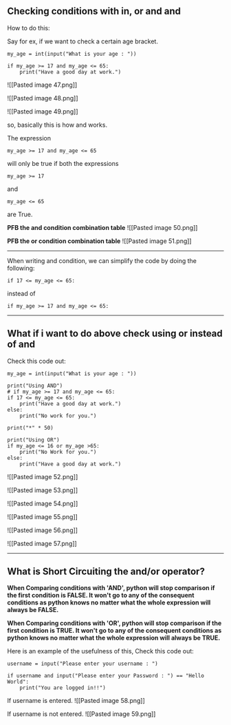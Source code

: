 ## Checking conditions with **in, or and and**

How to do this:

Say for ex, if we want to check a certain age bracket.
```
my_age = int(input("What is your age : "))

if my_age >= 17 and my_age <= 65:
    print("Have a good day at work.")

```

![[Pasted image 47.png]]

![[Pasted image 48.png]]

![[Pasted image 49.png]]

so, basically this is how and works.

The expression
```
my_age >= 17 and my_age <= 65
```
will only be true if both the expressions
```
my_age >= 17
```
and
```
my_age <= 65
```
are True.

**PFB the and condition combination table**
![[Pasted image 50.png]]

**PFB the or condition combination table**
![[Pasted image 51.png]]

***
When writing and condition, we can simplify the code by doing the following:
```
if 17 <= my_age <= 65:
```

instead of

```
if my_age >= 17 and my_age <= 65:
```
***

## What if i want to do above check using or instead of and

Check this code out:
```
my_age = int(input("What is your age : "))

print("Using AND")
# if my_age >= 17 and my_age <= 65:
if 17 <= my_age <= 65:
    print("Have a good day at work.")
else:
    print("No work for you.")

print("*" * 50)

print("Using OR")
if my_age <= 16 or my_age >65:
    print("No Work for you.")
else:
    print("Have a good day at work.")

```

![[Pasted image 52.png]]

![[Pasted image 53.png]]

![[Pasted image 54.png]]

![[Pasted image 55.png]]

![[Pasted image 56.png]]

![[Pasted image 57.png]]

***
## What is Short Circuiting the and/or operator?

**When Comparing conditions with 'AND', python will stop comparison if the first condition is FALSE. It won't go to any of the consequent conditions as python knows no matter what the whole expression will always be FALSE.**

**When Comparing conditions with 'OR', python will stop comparison if the first condition is TRUE. It won't go to any of the consequent conditions as python knows no matter what the whole expression will always be TRUE.**

Here is an example of the usefulness of this, Check this code out:
```
username = input("Please enter your username : ")

if username and input("Please enter your Password : ") == "Hello World":
    print("You are logged in!!")

```

If username is entered.
![[Pasted image 58.png]]

If username is not entered.
![[Pasted image 59.png]]